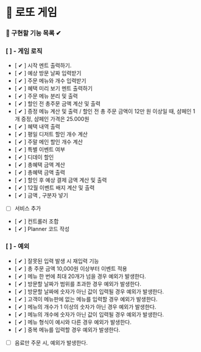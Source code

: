 # 🎰 로또 게임

### 🎯 구현할 기능 목록 ✔

### [  ] - 게임 로직

- [ ✔ ] 시작 멘트 출력하기.
- [ ✔ ] 예상 방문 날짜 입력받기
- [ ✔ ] 주문 메뉴와 개수 입력받기
- [ ✔ ] 혜택 미리 보기 멘트 출력하기
- [ ✔ ] 주문 메뉴 분리 및 출력
- [ ✔ ] 할인 전 총주문 금액 계산 및 출력
- [ ✔ ] 증정 메뉴 계산 및 출력 / 할인 전 총 주문 금액이 12만 원 이상일 때, 샴페인 1개 증정, 샴페인 가격은 25.000원
- [ ✔ ] 혜택 내역 출력
- [ ✔ ] 평일 디저트 할인 개수 계산
- [ ✔ ] 주말 메인 할인 개수 계산
- [ ✔ ] 특별 이벤트 여부
- [ ✔ ] 디데이 할인
- [ ✔ ] 총혜택 금액 계산
- [ ✔ ] 총혜택 금액 출력
- [ ✔ ] 할인 후 예상 결제 금액 계산 및 출력
- [ ✔ ] 12월 이벤트 배지 계산 및 출력
- [ ✔ ] 금액 , 구분자 넣기
- [  ] 서비스 추가
- [ ✔ ] 컨트롤러 조합
- [ ✔ ] Planner 코드 작성

### [  ] - 예외

- [ ✔ ] 잘못된 입력 발생 시 재입력 기능
- [ ✔ ] 총 주문 금액 10,000원 이상부터 이벤트 적용
- [ ✔ ] 메뉴 한 번에 최대 20개가 넘을 경우 예외가 발생한다.
- [ ✔ ] 방문할 날짜가 범위를 초과한 경우 예외가 발생한다.
- [ ✔ ] 방문할 날짜에 숫자가 아닌 값이 입력될 경우 예외가 발생한다.
- [ ✔ ] 고객이 메뉴판에 없는 메뉴를 입력할 경우 예외가 발생한다.
- [ ✔ ] 메뉴의 개수가 1 이상의 숫자가 아닌 경우 예외가 발생한다.
- [ ✔ ] 메뉴의 개수에 숫자가 아닌 값이 입력될 경우 예외가 발생한다.
- [ ✔ ] 메뉴 형식이 예시와 다른 경우 예외가 발생한다.
- [ ✔ ] 중복 메뉴를 입력할 경우 예외가 발생한다.
- [   ] 음료만 주문 시, 예외가 발생한다.

